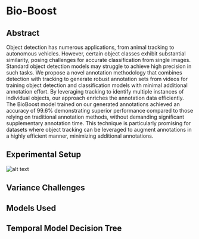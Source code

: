 # Bio-Boost

## Abstract
Object detection has numerous applications, from animal tracking to autonomous vehicles. However, certain object classes exhibit substantial similarity, posing challenges for accurate classification from single images. Standard object detection models may struggle to achieve high precision in such tasks. We propose a novel annotation methodology that combines detection with tracking to generate robust annotation sets from videos for training object detection and classification models with minimal additional annotation effort. By leveraging tracking to identify multiple instances of individual objects, our approach enriches the annotation data efficiently. The BioBoost model trained on our generated annotations achieved an accuracy of 99.6% demonstrating superior performance compared to those relying on traditional annotation methods, without demanding significant supplementary annotation time. This technique is particularly promising for datasets where object tracking can be leveraged to augment annotations in a highly efficient manner, minimizing additional annotations. 

## Experimental Setup
![alt text](https://github.com/Human-Augment-Analytics/Bio-Boost/Bio-Boost/imgs/setup.PNG?raw=true)

## Variance Challenges

## Models Used

## Temporal Model Decision Tree
